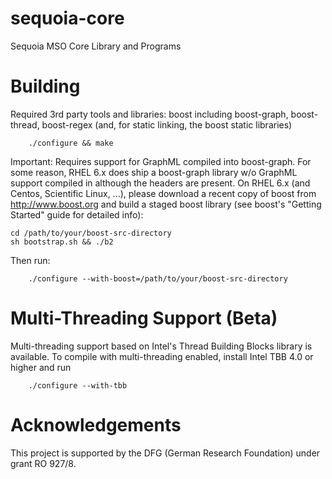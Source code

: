 sequoia-core
============

Sequoia MSO Core Library and Programs

Building
========

Required 3rd party tools and libraries:
boost including boost-graph, boost-thread, boost-regex (and, for static linking, the boost static libraries)

        ./configure && make

Important:  Requires support for GraphML compiled into boost-graph.
For some reason, RHEL 6.x does ship a boost-graph library w/o GraphML
support compiled in although the headers are present.  On RHEL 6.x (and
Centos, Scientific Linux, ...), please download a recent copy of boost
from http://www.boost.org and build a staged boost library (see 
boost's "Getting Started" guide for detailed info):

	cd /path/to/your/boost-src-directory
	sh bootstrap.sh && ./b2
	
Then run:

        ./configure --with-boost=/path/to/your/boost-src-directory


Multi-Threading Support (Beta)
==============================

Multi-threading support based on Intel's Thread Building Blocks library
is available.  To compile with multi-threading enabled, install Intel TBB 4.0
or higher and run

        ./configure --with-tbb


Acknowledgements
================
This project is supported by the DFG (German Research Foundation) under
grant RO 927/8.